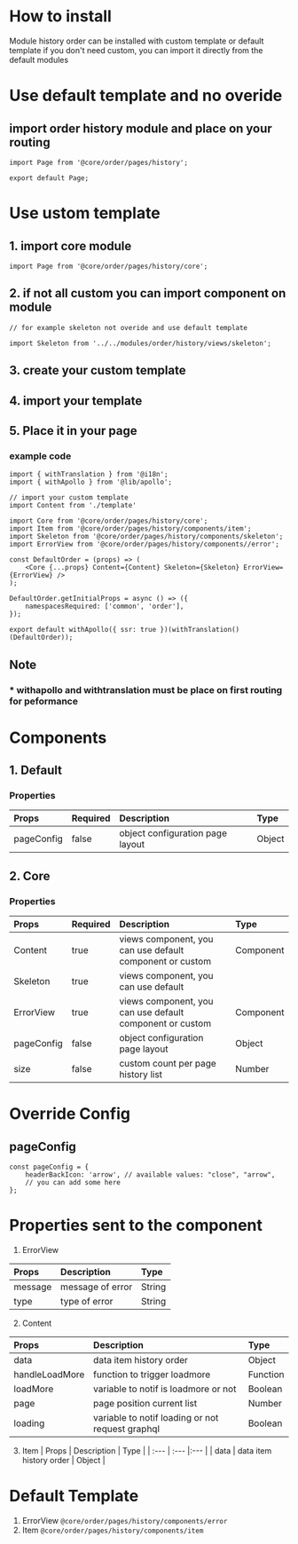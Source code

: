 # How to install

Module history order can be installed with custom template or default template
if you don't need custom, you can import it directly from the default modules

# Use default template and no overide
## import order history module and place on your routing


````
import Page from '@core/order/pages/history';

export default Page;
````


# Use ustom template
## 1. import core module

````
import Page from '@core/order/pages/history/core';
````

## 2. if not all custom you can import component on module

````
// for example skeleton not overide and use default template

import Skeleton from '../../modules/order/history/views/skeleton';
````
## 3. create your custom template
## 4. import your template
## 5. Place it in your page
### example code
````
import { withTranslation } from '@i18n';
import { withApollo } from '@lib/apollo';

// import your custom template
import Content from './template'

import Core from '@core/order/pages/history/core';
import Item from '@core/order/pages/history/components/item';
import Skeleton from '@core/order/pages/history/components/skeleton';
import ErrorView from '@core/order/pages/history/components//error';

const DefaultOrder = (props) => (
    <Core {...props} Content={Content} Skeleton={Skeleton} ErrorView={ErrorView} />
);

DefaultOrder.getInitialProps = async () => ({
    namespacesRequired: ['common', 'order'],
});

export default withApollo({ ssr: true })(withTranslation()(DefaultOrder));

````

## Note
### * withapollo and withtranslation must be place on first routing for peformance

# Components
## 1. Default
### Properties
| Props       | Required | Description | Type |
| :---        | :---     | :---        |:---  |
| pageConfig  |  false   | object configuration page layout      | Object|

## 2. Core
### Properties
| Props       | Required | Description | Type |
| :---        | :---     | :---        |:---  |
| Content      |  true    | views component, you can use default component or custom | Component |
| Skeleton      |  true    |  views component, you can use default 
| ErrorView      |  true    |  views component, you can use default component or custom | Component |
| pageConfig  |  false   | object configuration page layout      | Object|
| size  |  false   | custom count per page history list     | Number|

# Override Config
## pageConfig

````
const pageConfig = {
    headerBackIcon: 'arrow', // available values: "close", "arrow",
    // you can add some here
};
````

# Properties sent to the component
1. ErrorView

| Props       | Description | Type |
| :---        | :---        |:---  |
| message     |  message of error      | String|
| type        |  type of error      | String|

2. Content

| Props       | Description | Type |
| :---        | :---        |:---  |
| data     |  data item history order      | Object |
| handleLoadMore        |  function to trigger loadmore      | Function|
| loadMore        |  variable to notif is loadmore or not      | Boolean |
| page        |  page position current list   | Number|
| loading        |  variable to notif loading or not request graphql      | Boolean|

3. Item
| Props       | Description | Type |
| :---        | :---        |:---  |
| data        |  data item history order      | Object |

# Default Template
1. ErrorView `@core/order/pages/history/components/error`
2. Item `@core/order/pages/history/components/item`